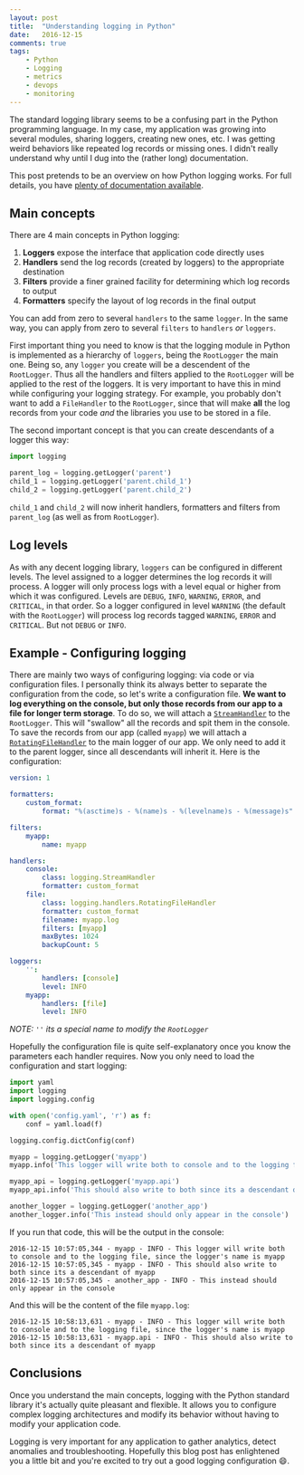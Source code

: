 ```yaml
---
layout: post
title:  "Understanding logging in Python"
date:   2016-12-15
comments: true
tags:
    - Python
    - Logging
    - metrics
    - devops
    - monitoring
---
```


The standard logging library seems to be a confusing part in the Python programming language. In my case, my
application was growing into several modules, sharing loggers, creating new ones, etc. I was getting weird behaviors like repeated log records or missing ones. I didn't really understand why until I dug into the (rather long) documentation.

This post pretends to be an overview on how Python logging works. For full details, you have
[plenty of documentation available][logging_docs].

## Main concepts

There are 4 main concepts in Python logging:

1. **Loggers** expose the interface that application code directly uses
2. **Handlers** send the log records (created by loggers) to the appropriate destination
3. **Filters** provide a finer grained facility for determining which log records to output
4. **Formatters** specify the layout of log records in the final output

You can add from zero to several `handlers` to the same `logger`. In the same way, you can apply from zero to
several `filters` to `handlers` _or_ `loggers`.

First important thing you need to know is that the logging module in Python is implemented as a hierarchy of
`loggers`, being the `RootLogger` the main one. Being so, any `logger` you create will be a descendent of
the `RootLogger`. Thus all the handlers and filters applied to the `RootLogger` will be applied to the
rest of the loggers. It is very important to have this in mind while configuring your logging strategy.
For example, you probably don't want to add a `FileHandler` to the `RootLogger`, since that will make
**all** the log records from your code _and_ the libraries you use to be stored in a file.

The second important concept is that you can create descendants of a logger this way:

```python
import logging

parent_log = logging.getLogger('parent')
child_1 = logging.getLogger('parent.child_1')
child_2 = logging.getLogger('parent.child_2')
```

`child_1` and `child_2` will now inherit handlers, formatters and filters from `parent_log` (as well
as from `RootLogger`).

## Log levels

As with any decent logging library, `loggers` can be configured in different levels. The level assigned
to a logger determines the log records it will process. A logger will only process logs with a level
equal or higher from which it was configured. Levels are `DEBUG`, `INFO`, `WARNING`, `ERROR`, and `CRITICAL`, in
that order. So a logger configured in level `WARNING` (the default with the `RootLogger`) will process
log records tagged `WARNING`, `ERROR` and `CRITICAL`. But not `DEBUG` or `INFO`.

## Example - Configuring logging

There are mainly two ways of configuring logging: via code or via configuration files. I personally
think its always better to separate the configuration from the code, so let's write a configuration
file. **We want to log everything on the console, but only those records from our app to a file for
longer term storage**. To do so, we will attach a [`StreamHandler`][StreamHandler] to the `RootLogger`. This will
"swallow" all the records and spit them in the console. To save the records from our app (called `myapp`)
we will attach a [`RotatingFileHandler`][RotatingFileHandler] to the main logger of our app. We only need to add it to the parent
logger, since all descendants will inherit it. Here is the configuration:

```yaml
version: 1

formatters:
    custom_format:
        format: "%(asctime)s - %(name)s - %(levelname)s - %(message)s"

filters:
    myapp:
        name: myapp

handlers:
    console:
        class: logging.StreamHandler
        formatter: custom_format
    file:
        class: logging.handlers.RotatingFileHandler
        formatter: custom_format
        filename: myapp.log
        filters: [myapp]
        maxBytes: 1024
        backupCount: 5

loggers:
    '':
        handlers: [console]
        level: INFO
    myapp:
        handlers: [file]
        level: INFO
```

_NOTE: `''` its a special name to modify the `RootLogger`_

Hopefully the configuration file is quite self-explanatory once you know the parameters each handler
requires. Now you only need to load the configuration and start logging:

```python
import yaml
import logging
import logging.config

with open('config.yaml', 'r') as f:
    conf = yaml.load(f)

logging.config.dictConfig(conf)

myapp = logging.getLogger('myapp')
myapp.info('This logger will write both to console and to the logging file, since the logger\'s name is myapp')

myapp_api = logging.getLogger('myapp.api')
myapp_api.info('This should also write to both since its a descendant of myapp')

another_logger = logging.getLogger('another_app')
another_logger.info('This instead should only appear in the console')
```

If you run that code, this will be the output in the console:

```
2016-12-15 10:57:05,344 - myapp - INFO - This logger will write both to console and to the logging file, since the logger's name is myapp
2016-12-15 10:57:05,345 - myapp - INFO - This should also write to both since its a descendant of myapp
2016-12-15 10:57:05,345 - another_app - INFO - This instead should only appear in the console
```

And this will be the content of the file `myapp.log`:

```
2016-12-15 10:58:13,631 - myapp - INFO - This logger will write both to console and to the logging file, since the logger's name is myapp
2016-12-15 10:58:13,631 - myapp.api - INFO - This should also write to both since its a descendant of myapp
```

## Conclusions
Once you understand the main concepts, logging with the Python standard library it's actually quite pleasant
and flexible. It allows you to configure complex logging architectures and modify its behavior without
having to modify your application code.

Logging is very important for any application to gather analytics, detect anomalies and troubleshooting.
Hopefully this blog post has enlightened you a little bit and you're excited to try out a good logging
configuration :smile:.


<!-- Links -->

[logging_docs]: https://docs.python.org/3/library/logging.html
[StreamHandler]: https://docs.python.org/2.7/library/logging.handlers.html#logging.StreamHandler
[RotatingFileHandler]: https://docs.python.org/2.7/library/logging.handlers.html#logging.handlers.RotatingFileHandler

